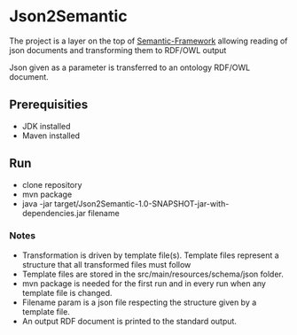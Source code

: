 # Json2Semantic
The project is a layer on the top of [Semantic-Framework](https://github.com/NEUROINFORMATICS-GROUP-FAV-KIV-ZCU/Semantic-Framework) allowing reading of json documents and transforming them to RDF/OWL output

Json given as a parameter is transferred to an ontology RDF/OWL document.


## Prerequisities
* JDK installed
* Maven installed
## Run
* clone repository
* mvn package
* java -jar target/Json2Semantic-1.0-SNAPSHOT-jar-with-dependencies.jar filename


### Notes

* Transformation is driven by template file(s). Template files represent a structure that all transformed files must follow
* Template files are stored in the src/main/resources/schema/json folder.
* mvn package is needed for the first run and in every run when any template file is changed.
* Filename param is a json file respecting the structure given by a template file.
* An output RDF document is printed to the standard output.

